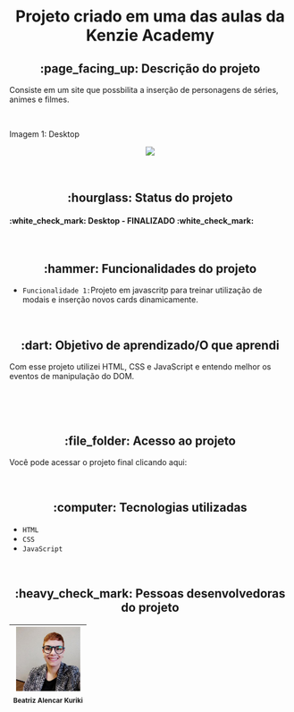<h1 align="center"> 
Projeto criado em uma das aulas da Kenzie Academy</h1>

<h2 align="center">:page_facing_up: Descrição do projeto </h2>
<p> Consiste em um site que possbilita a inserção de personagens de séries, animes e filmes. </p>

<br>

<p>Imagem 1: Desktop</p>
<p align="center"><img src="https://beatrizkuriki.github.io/Almanaque-GEEK/" width:1000></p>

<br>
<h2 align="center">:hourglass: Status do projeto </h2>
<h4> :white_check_mark: Desktop - FINALIZADO :white_check_mark: </h4>


<br>
<h2 align="center">:hammer: Funcionalidades do projeto </h2>

- ``Funcionalidade 1:``Projeto em javascritp para treinar utilização de modais e inserção novos cards dinamicamente.

<br>
<h2 align="center"> :dart: Objetivo de aprendizado/O que aprendi </h2>
<p>Com esse projeto utilizei HTML, CSS e JavaScript e entendo melhor os eventos de manipulação do DOM. </p>

<br>
<br>




<br>
<h2 align="center"> :file_folder: Acesso ao projeto </h2>
<p> Você pode acessar o projeto final clicando aqui: </p>
<br>
<h2 align="center"> :computer: Tecnologias utilizadas </h2>

- ``HTML``
- ``CSS``
- ``JavaScript``

<br>
<h2 align="center"> :heavy_check_mark: Pessoas desenvolvedoras do projeto </h2>

| <img src="https://github.com/BeatrizKuriki/SistemaEnvioDeEmail/blob/main/assets/beatrizdev.jpg" width=115><br><sub>Beatriz Alencar Kuriki</sub> | 
| :---: |



